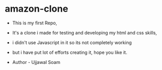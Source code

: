 # amazon-clone
- This is my first Repo, 
- It's a clone i made for testing and developing my html and css skills, 
- i didn't use Javascript in it so its not completely working 
- but i have put lot of efforts creating it, hope you like it.

- Author - Ujjawal Soam
